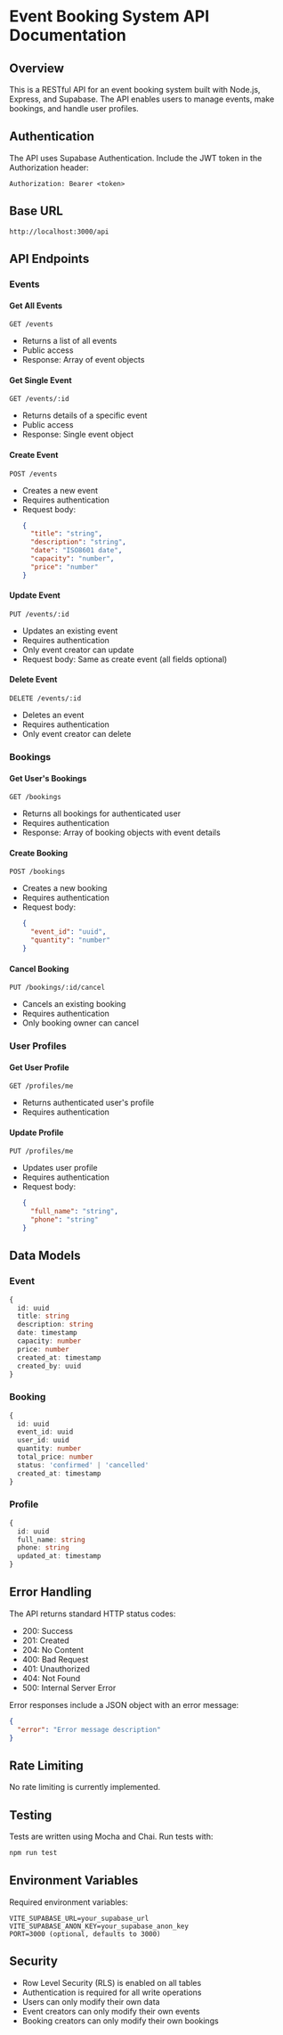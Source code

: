 # Event Booking System API Documentation

## Overview
This is a RESTful API for an event booking system built with Node.js, Express, and Supabase. The API enables users to manage events, make bookings, and handle user profiles.

## Authentication
The API uses Supabase Authentication. Include the JWT token in the Authorization header:
```
Authorization: Bearer <token>
```

## Base URL
```
http://localhost:3000/api
```

## API Endpoints

### Events

#### Get All Events
```http
GET /events
```
- Returns a list of all events
- Public access
- Response: Array of event objects

#### Get Single Event
```http
GET /events/:id
```
- Returns details of a specific event
- Public access
- Response: Single event object

#### Create Event
```http
POST /events
```
- Creates a new event
- Requires authentication
- Request body:
  ```json
  {
    "title": "string",
    "description": "string",
    "date": "ISO8601 date",
    "capacity": "number",
    "price": "number"
  }
  ```

#### Update Event
```http
PUT /events/:id
```
- Updates an existing event
- Requires authentication
- Only event creator can update
- Request body: Same as create event (all fields optional)

#### Delete Event
```http
DELETE /events/:id
```
- Deletes an event
- Requires authentication
- Only event creator can delete

### Bookings

#### Get User's Bookings
```http
GET /bookings
```
- Returns all bookings for authenticated user
- Requires authentication
- Response: Array of booking objects with event details

#### Create Booking
```http
POST /bookings
```
- Creates a new booking
- Requires authentication
- Request body:
  ```json
  {
    "event_id": "uuid",
    "quantity": "number"
  }
  ```

#### Cancel Booking
```http
PUT /bookings/:id/cancel
```
- Cancels an existing booking
- Requires authentication
- Only booking owner can cancel

### User Profiles

#### Get User Profile
```http
GET /profiles/me
```
- Returns authenticated user's profile
- Requires authentication

#### Update Profile
```http
PUT /profiles/me
```
- Updates user profile
- Requires authentication
- Request body:
  ```json
  {
    "full_name": "string",
    "phone": "string"
  }
  ```

## Data Models

### Event
```typescript
{
  id: uuid
  title: string
  description: string
  date: timestamp
  capacity: number
  price: number
  created_at: timestamp
  created_by: uuid
}
```

### Booking
```typescript
{
  id: uuid
  event_id: uuid
  user_id: uuid
  quantity: number
  total_price: number
  status: 'confirmed' | 'cancelled'
  created_at: timestamp
}
```

### Profile
```typescript
{
  id: uuid
  full_name: string
  phone: string
  updated_at: timestamp
}
```

## Error Handling
The API returns standard HTTP status codes:
- 200: Success
- 201: Created
- 204: No Content
- 400: Bad Request
- 401: Unauthorized
- 404: Not Found
- 500: Internal Server Error

Error responses include a JSON object with an error message:
```json
{
  "error": "Error message description"
}
```

## Rate Limiting
No rate limiting is currently implemented.

## Testing
Tests are written using Mocha and Chai. Run tests with:
```bash
npm run test
```

## Environment Variables
Required environment variables:
```
VITE_SUPABASE_URL=your_supabase_url
VITE_SUPABASE_ANON_KEY=your_supabase_anon_key
PORT=3000 (optional, defaults to 3000)
```

## Security
- Row Level Security (RLS) is enabled on all tables
- Authentication is required for all write operations
- Users can only modify their own data
- Event creators can only modify their own events
- Booking creators can only modify their own bookings